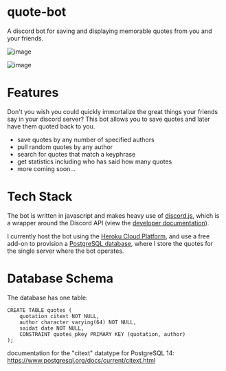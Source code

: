 # quote-bot
A discord bot for saving and displaying memorable quotes from you and your friends.

![image](https://user-images.githubusercontent.com/24642328/179651423-3e55ca4c-92ec-4564-929e-0b154670aa83.png)

![image](https://user-images.githubusercontent.com/24642328/179873365-880df3d1-7259-4ca5-88b0-61f0894a7053.png)

# Features

Don't you wish you could quickly immortalize the great things your friends say in your discord server? This bot allows you to save quotes and later have them quoted back to you.

- save quotes by any number of specified authors
- pull random quotes by any author
- search for quotes that match a keyphrase
- get statistics including who has said how many quotes
- more coming soon...

# Tech Stack

The bot is written in javascript and makes heavy use of [discord.js](https://discord.js.org/#/), which is a wrapper around the Discord API (view the [developer documentation](https://discord.com/developers/docs/intro)).

I currently host the bot using the [Heroku Cloud Platform](https://heroku.com), and use a free add-on to provision a [PostgreSQL database](https://www.postgresql.org/), where I store the quotes for the single server where the bot operates. 

# Database Schema

The database has one table:

```
CREATE TABLE quotes (
    quotation citext NOT NULL,
    author character varying(64) NOT NULL,
    saidat date NOT NULL,
    CONSTRAINT quotes_pkey PRIMARY KEY (quotation, author)
);
```

documentation for the "citext" datatype for PostgreSQL 14: https://www.postgresql.org/docs/current/citext.html



